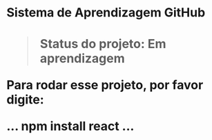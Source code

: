 <h1>Sistema de Aprendizagem GitHub <h1>

> Status do projeto: Em aprendizagem

Para rodar esse projeto, por favor digite:

...
npm install react
...
